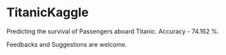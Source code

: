 # TitanicKaggle

Predicting the survival of Passengers aboard Titanic. 
Accuracy - 74.162 %. 

Feedbacks and Suggestions are welcome. 
